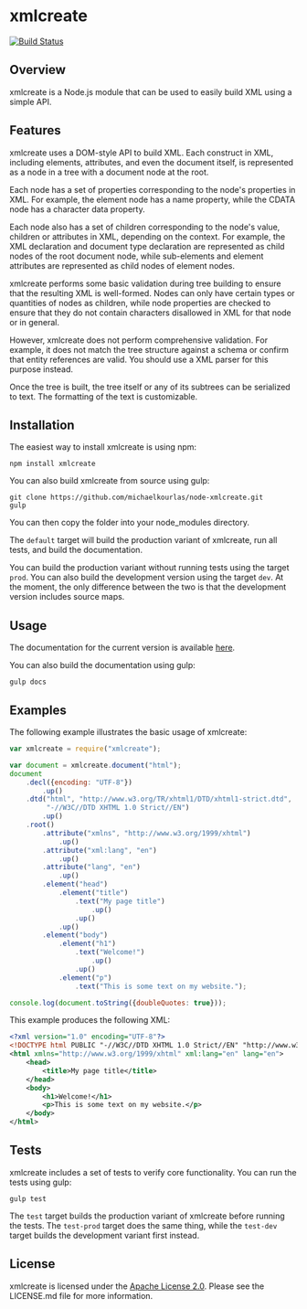 # xmlcreate #

[![Build Status](https://travis-ci.org/michaelkourlas/node-xmlcreate.svg?branch=master)](https://travis-ci.org/michaelkourlas/node-xmlcreate)

## Overview ##

xmlcreate is a Node.js module that can be used to easily build XML using a
simple API.

## Features ##

xmlcreate uses a DOM-style API to build XML. Each construct in XML, including
elements, attributes, and even the document itself, is represented as a node
in a tree with a document node at the root.

Each node has a set of properties corresponding to the node's properties in
XML. For example, the element node has a name property, while the CDATA node
has a character data property.

Each node also has a set of children corresponding to the node's value,
children or attributes in XML, depending on the context. For example, the XML
declaration and document type declaration are represented as child nodes of the
root document node, while sub-elements and element attributes are represented
as child nodes of element nodes.

xmlcreate performs some basic validation during tree building to ensure that
the resulting XML is well-formed. Nodes can only have certain types or
quantities of nodes as children, while node properties are checked to ensure
that they do not contain characters disallowed in XML for that node or in
general.

However, xmlcreate does not perform comprehensive validation. For example, it
does not match the tree structure against a schema or confirm that entity
references are valid. You should use a XML parser for this purpose instead.

Once the tree is built, the tree itself or any of its subtrees can be
serialized to text. The formatting of the text is customizable.

## Installation ##

The easiest way to install xmlcreate is using npm:

````
npm install xmlcreate
````

You can also build xmlcreate from source using gulp: 

````
git clone https://github.com/michaelkourlas/node-xmlcreate.git
gulp
````

You can then copy the folder into your node_modules directory.

The `default` target will build the production variant of xmlcreate, run all
tests, and build the documentation.

You can build the production variant without running tests using the target
`prod`. You can also build the development version using the target `dev`. At
the moment, the only difference between the two is that the development version
includes source maps.

## Usage ##

The documentation for the current version is available [here](http://www.kourlas.com/node-xmlcreate/docs/0.1.0/).

You can also build the documentation using gulp:

````
gulp docs
````

## Examples ##

The following example illustrates the basic usage of xmlcreate:

````javascript
var xmlcreate = require("xmlcreate");

var document = xmlcreate.document("html");
document
    .decl({encoding: "UTF-8"})
        .up()
    .dtd("html", "http://www.w3.org/TR/xhtml1/DTD/xhtml1-strict.dtd",
         "-//W3C//DTD XHTML 1.0 Strict//EN")
        .up()
    .root()
        .attribute("xmlns", "http://www.w3.org/1999/xhtml")
            .up()
        .attribute("xml:lang", "en")
            .up()
        .attribute("lang", "en")
            .up()
        .element("head")
            .element("title")
                .text("My page title")
                    .up()
                .up()
            .up()
        .element("body")
            .element("h1")
                .text("Welcome!")
                    .up()
                .up()
            .element("p")
                .text("This is some text on my website.");

console.log(document.toString({doubleQuotes: true}));
````

This example produces the following XML:

````xml
<?xml version="1.0" encoding="UTF-8"?>
<!DOCTYPE html PUBLIC "-//W3C//DTD XHTML 1.0 Strict//EN" "http://www.w3.org/TR/xhtml1/DTD/xhtml1-strict.dtd">
<html xmlns="http://www.w3.org/1999/xhtml" xml:lang="en" lang="en">
    <head>
        <title>My page title</title>
    </head>
    <body>
        <h1>Welcome!</h1>
        <p>This is some text on my website.</p>
    </body>
</html>
````

## Tests ##

xmlcreate includes a set of tests to verify core functionality. You can run
the tests using gulp:

````
gulp test
````

The `test` target builds the production variant of xmlcreate before running
the tests. The `test-prod` target does the same thing, while the `test-dev`
target builds the development variant first instead.

## License ##

xmlcreate is licensed under the [Apache License 2.0](http://www.apache.org/licenses/LICENSE-2.0). 
Please see the LICENSE.md file for more information.
